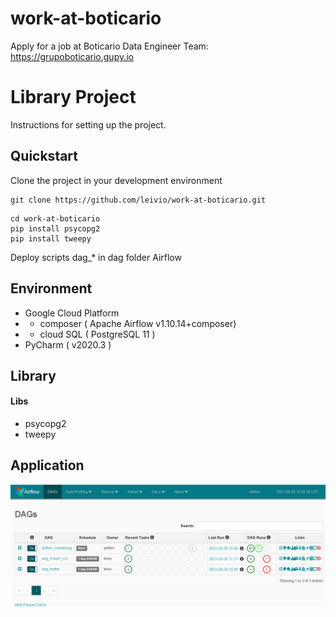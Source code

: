 # work-at-boticario
Apply for a job at Boticario Data Engineer Team: https://grupoboticario.gupy.io


# Library Project

Instructions for setting up the project.

## Quickstart

Clone the project in your development environment

```shell script
git clone https://github.com/leivio/work-at-boticario.git
```


```shell script
cd work-at-boticario
pip install psycopg2 
pip install tweepy
```

Deploy scripts dag_* in dag folder Airflow 

## Environment

* Google Cloud Platform
* - composer ( Apache Airflow v1.10.14+composer)
* - cloud SQL ( PostgreSQL 11 )
* PyCharm ( v2020.3 )  

## Library

#### Libs

* psycopg2
* tweepy


## Application 

![Alt text](Imgs/airflow.png?raw=true "Airflow")

